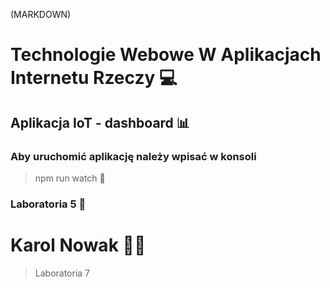 (MARKDOWN)

# Technologie Webowe W Aplikacjach Internetu Rzeczy :computer:
## Aplikacja IoT - dashboard :bar_chart:

### Aby uruchomić aplikację należy wpisać w konsoli
> npm run watch :rocket:

### Laboratoria 5 :microscope:

# Karol Nowak :man_technologist:

> Laboratoria 7
